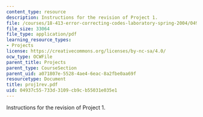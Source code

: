 ```yaml
---
content_type: resource
description: Instructions for the revision of Project 1.
file: /courses/18-413-error-correcting-codes-laboratory-spring-2004/04937c55733d3109cb9cb55031e035e1_proj1rev.pdf
file_size: 33064
file_type: application/pdf
learning_resource_types:
- Projects
license: https://creativecommons.org/licenses/by-nc-sa/4.0/
ocw_type: OCWFile
parent_title: Projects
parent_type: CourseSection
parent_uid: a071807e-5528-4ae4-6eac-8a2fbe0aa69f
resourcetype: Document
title: proj1rev.pdf
uid: 04937c55-733d-3109-cb9c-b55031e035e1
---
```

Instructions for the revision of Project 1.